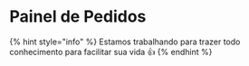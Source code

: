 # Painel de Pedidos

{% hint style="info" %}
Estamos trabalhando para trazer todo conhecimento para facilitar sua vida 👍
{% endhint %}

